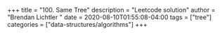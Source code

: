 +++
title = "100. Same Tree"
description = "Leetcode solution"
author = "Brendan Lichtler "
date = 2020-08-10T01:55:08-04:00
tags = ["tree"]
categories = ["data-structures/algorithms"]
+++

##

